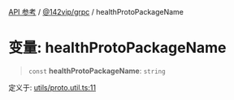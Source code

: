 [API 参考](../../../index.md) / [@142vip/grpc](../index.md) / healthProtoPackageName

# 变量: healthProtoPackageName

> `const` **healthProtoPackageName**: `string`

定义于: [utils/proto.util.ts:11](https://github.com/142vip/core-x/blob/724c9f80a9f43d7639fb0f15c0381f9ca258849b/packages/grpc/src/utils/proto.util.ts#L11)
